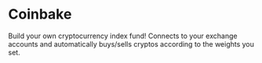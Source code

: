 # Coinbake
Build your own cryptocurrency index fund! Connects to your exchange accounts and automatically buys/sells cryptos according to the weights you set.
